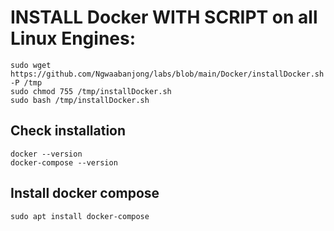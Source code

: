 # INSTALL Docker WITH SCRIPT on all Linux Engines:
``````
sudo wget https://github.com/Ngwaabanjong/labs/blob/main/Docker/installDocker.sh -P /tmp
sudo chmod 755 /tmp/installDocker.sh
sudo bash /tmp/installDocker.sh

``````
## Check installation
``````
docker --version
docker-compose --version
``````

## Install docker compose
``````
sudo apt install docker-compose
``````

